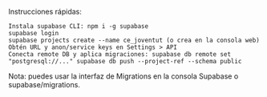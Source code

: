 Instrucciones rápidas:

    Instala supabase CLI: npm i -g supabase
    supabase login
    supabase projects create --name ce_joventut (o crea en la consola web)
    Obtén URL y anon/service keys en Settings > API
    Conecta remote DB y aplica migraciones: supabase db remote set "postgresql://..." supabase db push --project-ref --schema public

Nota: puedes usar la interfaz de Migrations en la consola Supabase o supabase/migrations.